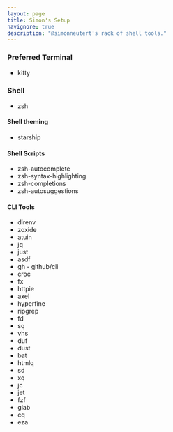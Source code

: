 ```yaml
---
layout: page
title: Simon's Setup
navignore: true
description: "@simonneutert's rack of shell tools."
---
```


### Preferred Terminal

- kitty

### Shell

- zsh

#### Shell theming

- starship

#### Shell Scripts

- zsh-autocomplete
- zsh-syntax-highlighting
- zsh-completions
- zsh-autosuggestions

#### CLI Tools

- direnv
- zoxide
- atuin
- jq
- just
- asdf
- gh - github/cli
- croc
- fx
- httpie
- axel
- hyperfine
- ripgrep
- fd
- sq
- vhs
- duf
- dust
- bat
- htmlq
- sd
- xq
- jc
- jet
- fzf
- glab
- cq
- eza

